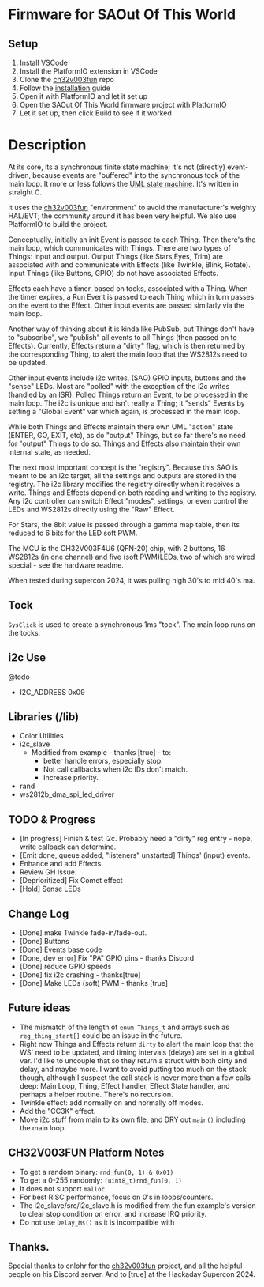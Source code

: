 # Firmware for SAOut Of This World

## Setup
1) Install VSCode
2) Install the PlatformIO extension in VSCode
3) Clone the [ch32v003fun](https://github.com/cnlohr/ch32v003fun) repo
4) Follow the [installation](https://github.com/cnlohr/ch32v003fun/wiki/Installation) guide
5) Open it with PlatformIO and let it set up
6) Open the SAOut Of This World firmware project with PlatformIO
7) Let it set up, then click Build to see if it worked

# Description

At its core, its a synchronous finite state machine; it's not (directly) event-driven, because events are "buffered" into the synchronous tock of the main loop. It more or less follows the [UML state machine](https://en.wikipedia.org/wiki/UML_state_machine). It's written in straight C.

It uses the [ch32v003fun](https://github.com/cnlohr/ch32v003fun) "environment" to avoid the manufacturer's weighty HAL/EVT; the community around it has been very helpful. We also use PlatformIO to build the project.

Conceptually, initially an init Event is passed to each Thing. Then there's the main loop, which communicates with Things. There are two types of Things: input and output. Output Things (like Stars,Eyes, Trim) are associated with and communicate with Effects (like Twinkle, Blink, Rotate). Input Things (like Buttons, GPIO) do not have associated Effects.

Effects each have a timer, based on tocks, associated with a Thing. When the timer expires, a Run Event is passed to each Thing which in turn passes on the event to the Effect. Other input events are passed similarly via the main loop.

Another way of thinking about it is kinda like PubSub, but Things don't have to "subscribe", we "publish" all events to all Things (then passed on to Effects). Currently, Effects return a "dirty" flag, which is then returned by the corresponding Thing, to alert the main loop that the WS2812s need to be updated.

Other input events include i2c writes, (SAO) GPIO inputs, buttons and the "sense" LEDs. Most are "polled" with the exception of the i2c writes (handled by an ISR). Polled Things return an Event, to be processed in the main loop. The i2c is unique and isn't really a Thing; it "sends" Events by setting a "Global Event" var which again, is processed in the main loop. 

While both Things and Effects maintain there own UML "action" state (ENTER, GO, EXIT, etc), as do "output" Things, but so far there's no need for "output" Things to do so. Things and Effects also maintain their own internal state, as needed.

The next most important concept is the "registry". Because this SAO is meant to be an i2c target, all the settings and outputs are stored in the registry. The i2c library modifies the registry directly when it receives a write. Things and Effects depend on both reading and writing to the registry. Any i2c controller can switch Effect "modes", settings, or even control the LEDs and WS2812s directly using the "Raw" Effect.

For Stars, the 8bit value is passed through a gamma map table, then its reduced to 6 bits for the LED soft PWM.

The MCU is the CH32V003F4U6 (QFN-20) chip, with 2 buttons, 16 WS2812s (in one channel) and five (soft PWM)LEDs, two of which are wired special - see the hardware readme.

When tested during supercon 2024, it was pulling high 30's to mid 40's ma.

## Tock

`SysClick` is used to create a synchronous 1ms "tock". The main loop runs on the tocks.

## i2c Use
@todo
* I2C_ADDRESS 0x09

## Libraries (/lib)
* Color Utilities
* i2c_slave
  * Modified from example - thanks [true] - to:
    * better handle errors, especially stop.
    * Not call callbacks when i2c IDs don't match.
    * Increase priority.
* rand
* ws2812b_dma_spi_led_driver

## TODO & Progress

* [In progress] Finish & test i2c. Probably need a "dirty" reg entry - nope, write callback can determine.
* [Emit done, queue added, "listeners" unstarted] Things' (input) events.
* Enhance and add Effects
* Review GH Issue.
* [Deprioritized] Fix Comet effect
* [Hold] Sense LEDs

## Change Log

* [Done] make Twinkle fade-in/fade-out.
* [Done] Buttons
* [Done] Events base code
* [Done, dev error] Fix "PA" GPIO pins - thanks Discord
* [Done] reduce GPIO speeds
* [Done] fix i2c crashing - thanks[true]
* [Done] Make LEDs (soft) PWM - thanks [true]
  
## Future ideas

* The mismatch of the length of `enum Things_t` and arrays such as `reg_thing_start[]` could be an issue in the future.
* Right now Things and Effects return `dirty` to alert the main loop that the WS' need to be updated, and timing intervals (delays) are set in a global var. I'd like to uncouple that so they return a struct with both dirty and delay, and maybe more. I want to avoid putting too much on the stack though, although I suspect the call stack is never more than a few calls deep: Main Loop, Thing, Effect handler, Effect State handler, and perhaps a helper routine. There's no recursion.
* Twinkle effect: add normally on and normally off modes.
* Add the "CC3K" effect.
* Move i2c stuff from main to its own file, and DRY out `main()` including the main loop.

## CH32V003FUN Platform Notes

* To get a random binary: `rnd_fun(0, 1) & 0x01)`
* To get a 0-255 randomly: `(uint8_t)rnd_fun(0, 1)`
* It does not support `malloc`.
* For best RISC performance, focus on 0's in loops/counters.
* The i2c_slave/src/i2c_slave.h is modified from the fun example's version to clear stop condition on error, and increase IRQ priority.
* Do not use `Delay_Ms()` as it is incompatible with 

## Thanks.
Special thanks to cnlohr for the [ch32v003fun](https://github.com/cnlohr/ch32v003fun) project,
and all the helpful people on his Discord server. And to [true] at the Hackaday Supercon 2024.
